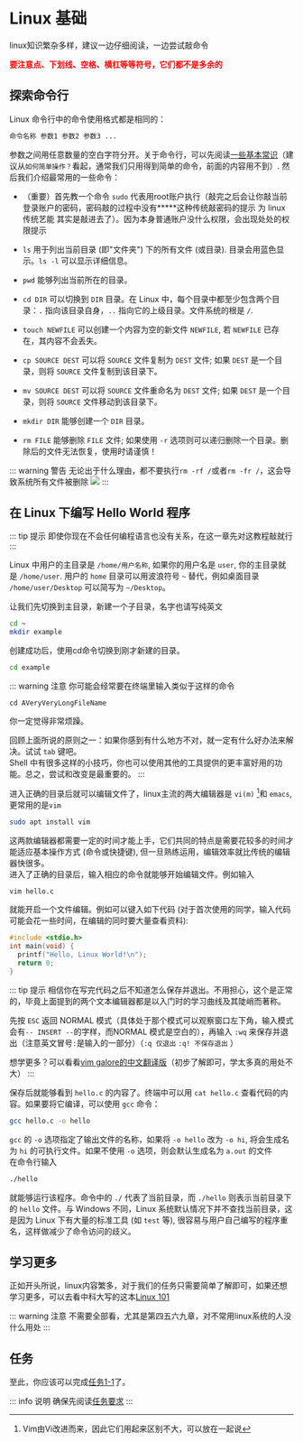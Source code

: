 # Linux 基础

linux知识繁杂多样，建议一边仔细阅读，一边尝试敲命令

<strong style="color: red">要注意点、下划线、空格、横杠等等符号，它们都不是多余的</strong>

## 探索命令行
Linux 命令行中的命令使用格式都是相同的：

```bash
命令名称 参数1 参数2 参数3 ...
```

参数之间用任意数量的空白字符分开。关于命令行，可以先阅读[一些基本常识](https://linux.cn/article-6160-1.html)（建议从`如何简单操作？`看起，通常我们只用得到简单的命令，前面的内容用不到）. 然后我们介绍最常用的一些命令：

- （重要）首先教一个命令 `sudo` 代表用root账户执行（敲完之后会让你敲当前登录账户的密码，密码敲的过程中没有*****这种传统敲密码的提示 为 linux 传统艺能 其实是敲进去了）。因为本身普通账户没什么权限，会出现处处的权限提示

- `ls` 用于列出当前目录 (即"文件夹") 下的所有文件 (或目录). 目录会用蓝色显示。`ls -l` 可以显示详细信息。
- `pwd` 能够列出当前所在的目录。
- `cd DIR` 可以切换到 `DIR` 目录。在 Linux 中，每个目录中都至少包含两个目录：`.` 指向该目录自身，`..` 指向它的上级目录。文件系统的根是 `/`.
- `touch NEWFILE` 可以创建一个内容为空的新文件 `NEWFILE`, 若 `NEWFILE` 已存在，其内容不会丢失。
- `cp SOURCE DEST` 可以将 `SOURCE` 文件复制为 `DEST` 文件; 如果 `DEST` 是一个目录，则将 `SOURCE` 文件复制到该目录下。
- `mv SOURCE DEST` 可以将 `SOURCE` 文件重命名为 `DEST` 文件; 如果 `DEST` 是一个目录，则将 `SOURCE` 文件移动到该目录下。
- `mkdir DIR` 能够创建一个 `DIR` 目录。
- `rm FILE` 能够删除 `FILE` 文件; 如果使用 `-r` 选项则可以递归删除一个目录。删除后的文件无法恢复，使用时请谨慎！

::: warning 警告
无论出于什么理由，都不要执行`rm -rf /`或者`rm -fr /`，这会导致系统所有文件被删除
![](/5902278095958819594.jpg)
:::

## 在 Linux 下编写 Hello World 程序
::: tip 提示
即使你现在不会任何编程语言也没有关系，在这一章先对这教程敲就行
:::

Linux 中用户的主目录是 `/home/用户名称`, 如果你的用户名是 `user`, 你的主目录就是 `/home/user`. 用户的 `home` 目录可以用波浪符号 `~` 替代，例如桌面目录 `/home/user/Desktop` 可以简写为 `~/Desktop`。

让我们先切换到主目录，新建一个子目录，名字也请写纯英文

```bash
cd ~
mkdir example
```

创建成功后，使用cd命令切换到刚才新建的目录。

```bash
cd example
```

::: warning 注意
你可能会经常要在终端里输入类似于这样的命令

```
cd AVeryVeryLongFileName
```

你一定觉得非常烦躁。

回顾上面所说的原则之一：如果你感到有什么地方不对，就一定有什么好办法来解决。试试 `tab` 键吧。  
Shell 中有很多这样的小技巧，你也可以使用其他的工具提供的更丰富好用的功能。总之，尝试和改变是最重要的。
:::

进入正确的目录后就可以编辑文件了，linux主流的两大编辑器是 `vi(m)` [^1]和 `emacs`, 更常用的是`vim`

[^1]: Vim由Vi改进而来，因此它们用起来区别不大，可以放在一起说

```bash
sudo apt install vim
```

这两款编辑器都需要一定的时间才能上手，它们共同的特点是需要花较多的时间才能适应基本操作方式 (命令或快捷键), 但一旦熟练运用，编辑效率就比传统的编辑器快很多。  
进入了正确的目录后，输入相应的命令就能够开始编辑文件。例如输入

```bash
vim hello.c
```

就能开启一个文件编辑。例如可以键入如下代码 (对于首次使用的同学，输入代码可能会花一些时间，在编辑的同时要大量查看资料):

```c
#include <stdio.h>
int main(void) {
  printf("Hello, Linux World!\n");
  return 0;
}
```

::: tip 提示
相信你在写完代码之后不知道怎么保存并退出。不用担心，这个是正常的，毕竟上面提到的两个文本编辑器都是以入门时的学习曲线及其陡峭而著称。

先按 `ESC` 返回 NORMAL 模式（具体处于那个模式可以观察窗口左下角，输入模式会有`-- INSERT --`的字样，而NORMAL 模式是空白的），再输入 `:wq` 来保存并退出（注意英文冒号`:`是输入的一部分）（`:q 仅退出` `:q! 不保存退出` ）

想学更多？可以看看[vim galore的中文翻译版](https://gitlab.com/wsdjeg/vim-galore-zh_cn)（初步了解即可，学太多真的用处不大）
:::

保存后就能够看到 `hello.c` 的内容了。终端中可以用 `cat hello.c` 查看代码的内容。如果要将它编译，可以使用 `gcc` 命令：

```bash
gcc hello.c -o hello
```

`gcc` 的 `-o` 选项指定了输出文件的名称，如果将 `-o hello` 改为 `-o hi`, 将会生成名为 `hi` 的可执行文件。如果不使用 `-o` 选项，则会默认生成名为 `a.out` 的文件  
在命令行输入

```bash
./hello
```

就能够运行该程序。命令中的 `./` 代表了当前目录，而 `./hello` 则表示当前目录下的 `hello` 文件。与 Windows 不同，Linux 系统默认情况下并不查找当前目录，这是因为 Linux 下有大量的标准工具 (如 `test` 等), 很容易与用户自己编写的程序重名，这样做减少了命令访问的歧义。

## 学习更多
正如开头所说，linux内容繁多，对于我们的任务只需要简单了解即可，如果还想学习更多，可以去看中科大写的这本[Linux 101](https://101.lug.ustc.edu.cn/)

::: warning 注意
不需要全部看，尤其是第四五六九章，对不常用linux系统的人没什么用处
:::

## 任务
至此，你应该可以完成[任务1-1](../tasks/1)了。

::: info 说明
确保先阅读[任务要求](/algorithm/tasks/)
:::
